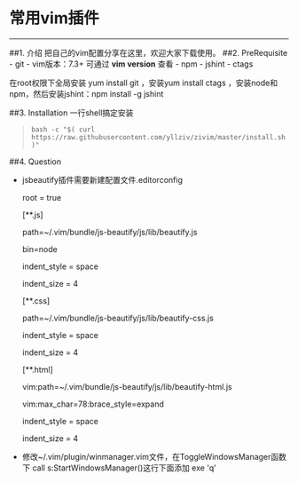 # **常用vim插件**
------------------
##1. 介绍
把自己的vim配置分享在这里，欢迎大家下载使用。
##2. PreRequisite
    - git
    - vim版本：7.3+ 可通过 **vim version** 查看
    - npm
        - jshint
    - ctags 

在root权限下全局安装 yum install git ，安装yum install ctags ，安装node和npm，然后安装jshint：npm install -g jshint


##3. Installation
    一行shell搞定安装
> `bash -c "$( curl https://raw.githubusercontent.com/yllziv/zivim/master/install.sh )"`

##4. Question
- jsbeautify插件需要新建配置文件.editorconfig

  root = true

  [**.js]

  path=~/.vim/bundle/js-beautify/js/lib/beautify.js

  bin=node

  indent_style = space

  indent_size = 4

  [**.css]

  path=~/.vim/bundle/js-beautify/js/lib/beautify-css.js

  indent_style = space

  indent_size = 4

  [**.html]

  vim:path=~/.vim/bundle/js-beautify/js/lib/beautify-html.js

  vim:max_char=78:brace_style=expand

  indent_style = space

  indent_size = 4



- 修改~/.vim/plugin/winmanager.vim文件，在ToggleWindowsManager函数下 call s:StartWindowsManager()这行下面添加 exe 'q' 